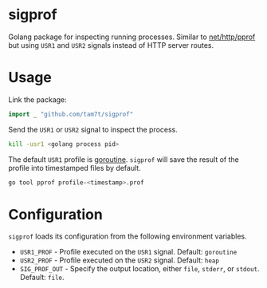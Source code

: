 # sigprof
Golang package for inspecting running processes. Similar to [net/http/pprof](https://golang.org/pkg/net/http/pprof/) but using `USR1` and `USR2` signals instead of HTTP server routes.

# Usage
Link the package:

```go
import _ "github.com/tam7t/sigprof"
```

Send the `USR1` or `USR2` signal to inspect the process.

```bash
kill -usr1 <golang process pid>
```

The default `USR1` profile is [goroutine](https://golang.org/pkg/runtime/pprof/#Profile). `sigprof` will save the result of the profile into timestamped files by default.

```bash
go tool pprof profile-<timestamp>.prof
```

# Configuration

`sigprof` loads its configuration from the following environment variables.

* `USR1_PROF` - Profile executed on the `USR1` signal. Default: `goroutine`
* `USR2_PROF` - Profile executed on the `USR2` signal. Default: `heap`
* `SIG_PROF_OUT` - Specify the output location, either `file`, `stderr`, or
  `stdout`. Default: `file`.
